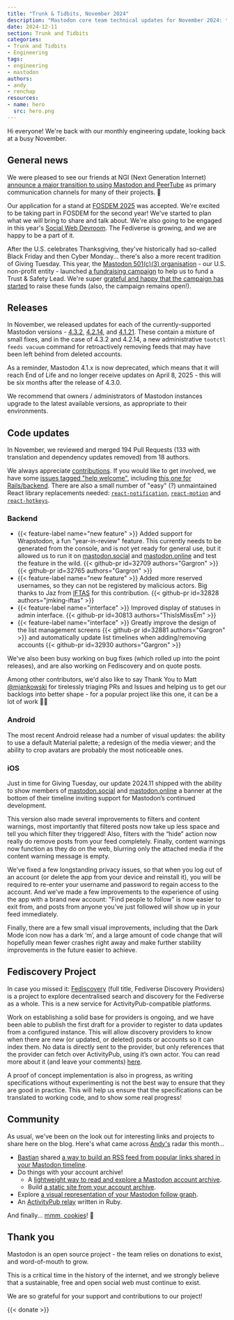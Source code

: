 ```yaml
---
title: "Trunk & Tidbits, November 2024"
description: "Mastodon core team technical updates for November 2024: the latest point releases, progress on Fediscovery, FOSDEM planning, and projects from the developer community."
date: 2024-12-11
section: Trunk and Tidbits
categories:
- Trunk and Tidbits
- Engineering
tags:
- engineering
- mastodon
authors:
- andy
- renchap
resources:
- name: hero
  src: hero.png
---
```


Hi everyone! We're back with our monthly engineering update, looking back at a busy November.

## General news

We were pleased to see our friends at NGI (Next Generation Internet) [announce a major transition to using Mastodon and PeerTube](https://ngi.eu/news/2024/11/29/ngi-projects-adopt-mastodon-and-peertube-as-main-communication-channels/) as  primary communication channels for many of their projects. 🎉

Our application for a stand at [FOSDEM 2025](https://fosdem.org/2025/) was accepted. We're excited to be taking part in FOSDEM for the second year! We've started to plan what we will bring to share and talk about. We're also going to be engaged in this year's [Social Web Devroom](https://socialwebfoundation.org/2024/11/01/fosdem-2025-social-web-devroom-call-for-participation/). The Fediverse is growing, and we are happy to be a part of it.

After the U.S. celebrates Thanksgiving, they've historically had so-called Black Friday and then Cyber Monday... there's also a more recent tradition of Giving Tuesday. This year, the [Mastodon 501(c)(3) organisation](https://blog.joinmastodon.org/2024/04/mastodon-forms-new-u.s.-non-profit/) - our U.S. non-profit entity - launched [a fundraising campaign](https://givebutter.com/givingmastodon) to help us to fund a Trust & Safety Lead. We're super [grateful and happy that the campaign has started](https://mastodon.social/@Mastodon/113631034747345380) to raise these funds (also, the campaign remains open!).

## Releases

In November, we released updates for each of the currently-supported Mastodon versions - [4.3.2](https://github.com/mastodon/mastodon/releases/tag/v4.3.2), [4.2.14](https://github.com/mastodon/mastodon/releases/tag/v4.2.14), and [4.1.21](https://github.com/mastodon/mastodon/releases/tag/v4.1.21). These contain a mixture of small fixes, and in the case of 4.3.2 and 4.2.14, a new administrative `tootctl feeds vacuum` command for retroactively removing feeds that may have been left behind from deleted accounts.

As a reminder, Mastodon 4.1.x is now deprecated, which means that it will reach End of Life and no longer receive updates on April 8, 2025 - this will be six months after the release of 4.3.0.

We recommend that owners / administrators of Mastodon instances upgrade to the latest available versions, as appropriate to their environments.

## Code updates

In November, we reviewed and merged 194 Pull Requests (133 with translation and dependency updates removed) from 18 authors.

We always appreciate [contributions](https://github.com/mastodon/.github/blob/main/CONTRIBUTING.md). If you would like to get involved, we have some [issues tagged "help welcome"](https://github.com/mastodon/mastodon/labels/help%20welcome), including [this one for Rails/backend](https://github.com/mastodon/mastodon/issues/32023). There are also a small number of "easy" (?) unmaintained React library replacements needed: [`react-notification`](https://github.com/mastodon/mastodon/issues/30438),  [`react-motion`](https://github.com/mastodon/mastodon/issues/30437) and [`react-hotkeys`](https://github.com/mastodon/mastodon/issues/30436).

### Backend

<div class="features-list">

- {{< feature-label name="new feature" >}} Added support for Wrapstodon, a fun "year-in-review" feature. This currently needs to be generated from the console, and is not yet ready for general use, but it allowed us to run it on [mastodon.social](http://mastodon.social) and [mastodon.online](http://mastodon.online) and test the feature in the wild. {{< github-pr id=32709 authors="Gargron" >}} {{< github-pr id=32765 authors="Gargron" >}}
- {{< feature-label name="new feature" >}} Added more reserved usernames, so they can not be registered by malicious actors. Big thanks to Jaz from [IFTAS](https://about.iftas.org/) for this contribution. {{< github-pr id=32828 authors="jmking-iftas" >}}
- {{< feature-label name="interface" >}} Improved display of statuses in admin interface.  {{< github-pr id=30813 authors="ThisIsMissEm" >}}
- {{< feature-label name="interface" >}} Greatly improve the design of the list management screens {{< github-pr id=32881 authors="Gargron" >}} and automatically update list timelines when adding/removing accounts {{< github-pr id=32930 authors="Gargron" >}}

</div>

We've also been busy working on bug fixes (which rolled up into the point releases), and are also working on Fediscovery and on quote posts.

Among other contributors, we'd also like to say Thank You to Matt [@mjankowski](https://github.com/mjankowski) for tirelessly triaging PRs and Issues and helping us to get our backlogs into better shape - for a popular project like this one, it can be a lot of work 🙏🏻


### Android

The most recent Android release had a number of visual updates: the ability to use a default Material palette; a redesign of the media viewer; and the ability to crop avatars are probably the most noticeable ones.

### iOS

Just in time for Giving Tuesday, our update 2024.11 shipped with the ability to show members of [mastodon.social](http://mastodon.social) and [mastodon.online](http://mastodon.online) a banner at the bottom of their timeline inviting support for Mastodon’s continued development.

This version also made several improvements to filters and content warnings, most importantly that filtered posts now take up less space and tell you which filter they triggered! Also, filters with the “hide” action now really do remove posts from your feed completely. Finally, content warnings now function as they do on the web, blurring only the attached media if the content warning message is empty.

We’ve fixed a few longstanding privacy issues, so that when you log out of an account (or delete the app from your device and reinstall it), you will be required to re-enter your username and password to regain access to the account. And we’ve made a few improvements to the experience of using the app with a brand new account: "Find people to follow" is now easier to exit from, and posts from anyone you’ve just followed will show up in your feed immediately.

Finally, there are a few small visual improvements, including that the Dark Mode icon now has a dark ‘m’, and a large amount of code change that will hopefully mean fewer crashes right away and make further stability improvements in the future easier to achieve.

## Fediscovery Project

In case you missed it: [Fediscovery](https://www.fediscovery.org/) (full title, Fediverse Discovery Providers) is a project to explore decentralised search and discovery for the Fediverse as a whole. This is a new service for ActivityPub-compatible platforms.

Work on establishing a solid base for providers is ongoing, and we have been able to publish the first draft for a provider to register to data updates from a configured instance. This will allow discovery providers to know when there are new (or updated, or deleted) posts or accounts so it can index them. No data is directly sent to the provider, but only references that the provider can fetch over ActivityPub, using it’s own actor. You can read more about it (and leave your comments) [here](https://github.com/mastodon/fediverse_auxiliary_service_provider_specifications/pull/36).

A proof of concept implementation is also in progress, as writing specifications without experimenting is not the best way to ensure that they are good in practice. This will help us ensure that the specifications can be translated to working code, and to show some real progress!

## Community

As usual, we've been on the look out for interesting links and projects to share here on the blog. Here's what came across [Andy's](https://macaw.social/@andypiper) radar this month...

- [Bastian](https://scholar.social/@gedankenstuecke) shared [a way to build an RSS feed from popular links shared in your Mastodon timeline](https://tzovar.as/mastodon-rss/).
- Do things with your account archive!
  - A [lightweight way to read and explore a Mastodon account archive](https://github.com/s427/MARL).
  - Build [a static site from your account archive](https://github.com/lmorchard/fossilizer).
- Explore [a visual representation of your Mastodon follow graph](https://github.com/AMNatty/Mastodon-Circles).
- An [ActivityPub relay](https://s-h-gamelinks.github.io/activity-pub-relay/) written in Ruby.

And finally... [mmm, cookies](https://fosstodon.org/@batvin3211/113624161661746400)! 🍪

## Thank you

Mastodon is an open source project - the team relies on donations to exist, and word-of-mouth to grow.

This is a critical time in the history of the internet, and we strongly believe that a sustainable, free and open social web must continue to exist.

We are so grateful for your support and contributions to our project!

{{< donate >}}
